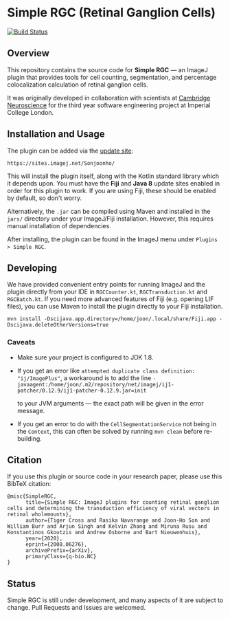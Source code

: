 # Simple RGC (Retinal Ganglion Cells)

[![Build Status](https://travis-ci.com/sonjoonho/SimpleRGC.svg?token=qFf5VdpqfSMd2gygFDZQ&branch=master)](https://travis-ci.com/sonjoonho/SimpleRGC)

## Overview

This repository contains the source code for **Simple RGC** — an ImageJ plugin that provides tools for cell counting,
segmentation, and percentage colocalization calculation of retinal ganglion cells.

It was originally developed in collaboration with scientists
at [Cambridge Neuroscience](https://www.neuroscience.cam.ac.uk/) for the third year software engineering project at
Imperial College London.

## Installation and Usage

The plugin can be added via the [update site](https://imagej.net/Update_Sites):

```
https://sites.imagej.net/Sonjoonho/
```

This will install the plugin itself, along with the Kotlin standard library which it depends upon. You must have the
**Fiji** and **Java 8** update sites enabled in order for this plugin to work. If you are using Fiji, these should be
enabled by default, so don't worry.

Alternatively, the `.jar` can be compiled using Maven and installed in the `jars/`
directory under your ImageJ/Fiji installation. However, this requires manual installation of dependencies.

After installing, the plugin can be found in the ImageJ menu under `Plugins > Simple RGC`.

## Developing

We have provided convenient entry points for running ImageJ and the plugin directly from your IDE in `RGCCounter.kt`,
`RGCTransduction.kt` and `RGCBatch.kt`. If you need more advanced features of Fiji (e.g. opening LIF files), you can use
Maven to install the plugin directly to your Fiji installation.

```shell
mvn install -Dscijava.app.directory=/home/joon/.local/share/Fiji.app -Dscijava.deleteOtherVersions=true
```

### Caveats

- Make sure your project is configured to JDK 1.8.
- If you get an error like `attempted duplicate class definition: "ij/ImagePlus"`, a workaround is to add the line
  ```-javaagent:/home/joon/.m2/repository/net/imagej/ij1-patcher/0.12.9/ij1-patcher-0.12.9.jar=init```

  to your JVM arguments — the exact path will be given in the error message.
- If you get an error to do with the `CellSegmentationService` not being in the `Context`, this can often be solved by
  running `mvn clean` before re-building.

## Citation

If you use this plugin or source code in your research paper, please use this BibTeX citation:

```
@misc{SimpleRGC,
      title={Simple RGC: ImageJ plugins for counting retinal ganglion cells and determining the transduction efficiency of viral vectors in retinal wholemounts}, 
      author={Tiger Cross and Rasika Navarange and Joon-Ho Son and William Burr and Arjun Singh and Kelvin Zhang and Miruna Rusu and Konstantinos Gkoutzis and Andrew Osborne and Bart Nieuwenhuis},
      year={2020},
      eprint={2008.06276},
      archivePrefix={arXiv},
      primaryClass={q-bio.NC}
}
```

## Status

Simple RGC is still under development, and many aspects of it are subject to change. Pull Requests and Issues are
welcomed. 
